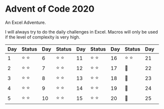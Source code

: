 # **Advent of Code 2020**

An Excel Adventure.

I will always try to do the daily challenges in Excel. Macros will only be used if the level of complexity is very high.



| Day  | Status | Day  | Status | Day  | Status | Day  | Status | Day  | Status |
| ---- | ------ | ---- | ------ | ---- | ------ | ---- | ------ | ---- | ------ |
| 1 | :star: :star: | 6 | :star: :star: | 11 | :star: :star: | 16 | :star: :star: | 21 | :calendar: |
| 2 | :star: :star: | 7 | :star: :star: | 12 | :star: :star: | 17 | :calendar: | 22 | :calendar: |
| 3 | :star: :star: | 8 | :star: :star: | 13 | :star: :star: | 18 | :calendar: | 23 | :calendar: |
| 4 | :star: :star: | 9 | :star: :star: | 14 | :star: :star: | 19 | :calendar: | 24 | :calendar: |
| 5 | :star: :star: | 10 | :star: :star: | 15 | :star: :star: | 20 | :calendar: | 25 | :calendar: |
